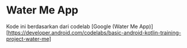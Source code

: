 # Water Me App

Kode ini berdasarkan dari codelab [Google (Water Me App)][https://developer.android.com/codelabs/basic-android-kotlin-training-project-water-me]
